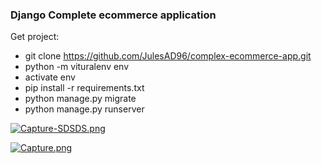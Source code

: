 ### Django Complete ecommerce application

Get project: 

   - git clone https://github.com/JulesAD96/complex-ecommerce-app.git
   - python -m vituralenv env
   - activate env
   - pip install -r requirements.txt
   - python manage.py migrate
   - python manage.py runserver


[![Capture-SDSDS.png](https://i.postimg.cc/RVX3KVP0/Capture-SDSDS.png)](https://postimg.cc/KR3vyFhX)


[![Capture.png](https://i.postimg.cc/RVsFqpF6/Capture.png)](https://postimg.cc/kBS9pcWq)


